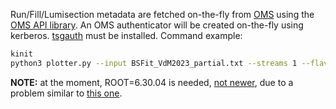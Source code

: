 Run/Fill/Lumisection metadata are fetched on-the-fly from [OMS](https://cmsoms.cern.ch/) using the [OMS API library](https://gitlab.cern.ch/cmsoms/oms-api-client). An OMS authenticator will be created on-the-fly using kerberos. [tsgauth](https://pypi.org/project/tsgauth/) must be installed.
Command example:
```bash
kinit
python3 plotter.py --input BSFit_VdM2023_partial.txt --streams 1 --flavour vdm
```

**NOTE:** at the moment, ROOT=6.30.04 is needed, <ins>not newer</ins>, due to a problem similar to [this one](https://root-forum.cern.ch/t/typeerror-no-python-side-overrides-supported-failed-to-compile-the-dispatcher-code/53198/20).
